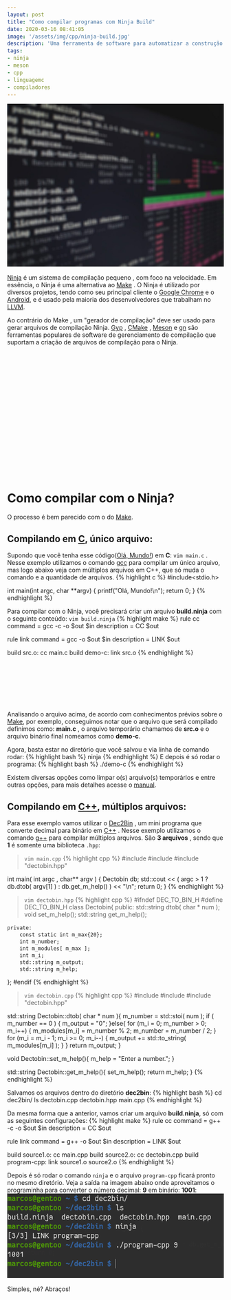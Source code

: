 ```yaml
---
layout: post
title: "Como compilar programas com Ninja Build"
date: 2020-03-16 08:41:05
image: '/assets/img/cpp/ninja-build.jpg'
description: 'Uma ferramenta de software para automatizar a construção (compilação) de software.'
tags:
- ninja
- meson
- cpp
- linguagemc
- compiladores
---
```


![Como compilar programas com Ninja Build](/assets/img/cpp/ninja-build.jpg)

[Ninja](https://ninja-build.org/) é um sistema de compilação pequeno , com foco na velocidade. Em essência, o Ninja é uma alternativa ao [Make](https://terminalroot.com.br/2019/12/como-criar-um-makefile.html) . O Ninja é utilizado por diversos projetos, tendo como seu principal cliente o [Google Chrome](https://www.google.pt/intl/pt-BR/chrome/) e o [Android](https://www.android.com/intl/pt-BR_br/), e é usado pela maioria dos desenvolvedores que trabalham no [LLVM](https://terminalroot.com.br/2019/12/gcc-vs-llvm-qual-e-o-melhor-compilador.html).

Ao contrário do Make , um "gerador de compilação" deve ser usado para gerar arquivos de compilação Ninja. [Gyp](https://en.m.wikipedia.org/wiki/GYP_(software)) , [CMake](https://terminalroot.com.br/2019/12/como-compilar-seus-programas-com-cmake.html) , [Meson](https://terminalroot.com.br/2020/03/como-compilar-programas-com-meson-build.html) e [gn](https://gn.googlesource.com/gn/) são ferramentas populares de software de gerenciamento de compilação que suportam a criação de arquivos de compilação para o Ninja.

<!-- QUADRADO -->
<script async src="//pagead2.googlesyndication.com/pagead/js/adsbygoogle.js"></script>
<ins class="adsbygoogle"
style="display:inline-block;width:336px;height:280px"
data-ad-client="ca-pub-2838251107855362"
data-ad-slot="5351066970"></ins>
<script>
(adsbygoogle = window.adsbygoogle || []).push({});
</script>

# Como compilar com o Ninja?
O processo é bem parecido com o do [Make](https://terminalroot.com.br/2019/12/como-criar-um-makefile.html).
## Compilando em [C](https://terminalroot.com.br/2014/12/linguagem-c-utilizando-as-funcoes-fopen.html), único arquivo:
Supondo que você tenha esse código([Olá, Mundo!](https://pt.wikipedia.org/wiki/Programa_Olá_Mundo)) em **C**: `vim main.c` . Nesse exemplo utilizamos o comando [gcc](https://terminalroot.com.br/2019/12/tutorial-definitivo-do-gnu-autotools-para-iniciantes.html) para compilar um único arquivo, mas logo abaixo veja com múltiplos arquivos em C++, que só muda o comando e a quantidade de arquivos.
{% highlight c %}
#include<stdio.h>

int main(int argc, char **argv) {
  printf("Olá, Mundo!\n");
  return 0;
}
{% endhighlight %}

Para compilar com o Ninja, você precisará criar um arquivo **build.ninja** com o seguinte conteúdo: `vim build.ninja`
{% highlight make %}
rule cc
  command = gcc -c -o $out $in
  description = CC $out
 
rule link
  command = gcc -o $out $in
  description = LINK $out
 
build src.o: cc main.c
build demo-c: link src.o
{% endhighlight %}

<!-- LISTA MIN -->
<script async src="//pagead2.googlesyndication.com/pagead/js/adsbygoogle.js"></script>
<ins class="adsbygoogle"
style="display:inline-block;width:730px;height:95px"
data-ad-client="ca-pub-2838251107855362"
data-ad-slot="5351066970"></ins>
<script>
(adsbygoogle = window.adsbygoogle || []).push({});
</script>
Analisando o arquivo acima, de acordo com conhecimentos prévios sobre o [Make](https://terminalroot.com.br/2019/12/como-criar-um-makefile.html), por exemplo, conseguimos notar que o arquivo que será compilado definimos como: **main.c** , o arquivo temporário chamamos de **src.o** e o arquivo binário final nomeamos como **demo-c**.

Agora, basta estar no diretório que você salvou e via linha de comando rodar:
{% highlight bash %}
ninja
{% endhighlight %}
E depois é só rodar o programa:
{% highlight bash %}
./demo-c
{% endhighlight %}

Existem diversas opções como limpar o(s) arquivo(s) temporários e entre outras opções, para mais detalhes acesse o [manual](https://ninja-build.org/manual.html).

## Compilando em [C++](https://terminalroot.com.br/cpp), múltiplos arquivos:
Para esse exemplo vamos utilizar o [Dec2Bin](https://github.com/terroo/utilscpp/tree/master/dec2bin) , um mini programa que converte decimal para binário em [C++](https://github.com/terroo/utilscpp) . Nesse exemplo utilizamos o comando [g++](https://terminalroot.com.br/2019/12/tutorial-definitivo-do-gnu-autotools-para-iniciantes.html) para compilar múltiplos arquivos. São **3 arquivos** , sendo que **1** é somente uma biblioteca `.hpp`:
> `vim main.cpp`
{% highlight cpp %}
#include <iostream>
#include <string>
#include "dectobin.hpp"

int main( int argc , char** argv ) {
  Dectobin db;
  std::cout << ( argc > 1 ? db.dtob( argv[1] ) : db.get_m_help() ) << "\n";
  return 0;
}
{% endhighlight %}
> `vim dectobin.hpp`
{% highlight cpp %}
#ifndef DEC_TO_BIN_H
#define DEC_TO_BIN_H
class Dectobin{
    public:
        std::string dtob( char * num );
        void set_m_help();
        std::string get_m_help();

    private:
        const static int m_max{20};
        int m_number;
        int m_modules[ m_max ];
        int m_i;
        std::string m_output;
        std::string m_help;
};
#endif
{% endhighlight %}

<!-- RETANGULO LARGO 2 -->
<script async src="//pagead2.googlesyndication.com/pagead/js/adsbygoogle.js"></script>
<ins class="adsbygoogle"
style="display:block; text-align:center;"
data-ad-layout="in-article"
data-ad-format="fluid"
data-ad-client="ca-pub-2838251107855362"
data-ad-slot="8549252987"></ins>
<script>
(adsbygoogle = window.adsbygoogle || []).push({});
</script>

> `vim dectobin.cpp`
{% highlight cpp %}
#include <iostream>
#include <string>
#include "dectobin.hpp"

std::string Dectobin::dtob( char * num ){
      m_number = std::stoi( num );
      if ( m_number == 0 ) {
        m_output = "0";
      }else{
        for (m_i = 0; m_number > 0; m_i++) {
          m_modules[m_i] = m_number % 2;
          m_number = m_number / 2;
        }
        for (m_i = m_i - 1; m_i >= 0; m_i--) {
          m_output += std::to_string( m_modules[m_i] );
        }
      }
    return m_output;
}

void Dectobin::set_m_help(){
    m_help = "Enter a number.";
}

std::string Dectobin::get_m_help(){
    set_m_help();
    return m_help;
}
{% endhighlight %}

Salvamos os arquivos dentro do diretório **dec2bin**:
{% highlight bash %}
cd dec2bin/
ls
dectobin.cpp  dectobin.hpp  main.cpp
{% endhighlight %}

<!-- RETANGULO LARGO -->
<script async src="https://pagead2.googlesyndication.com/pagead/js/adsbygoogle.js"></script>
<!-- Informat -->
<ins class="adsbygoogle"
style="display:block"
data-ad-client="ca-pub-2838251107855362"
data-ad-slot="2327980059"
data-ad-format="auto"
data-full-width-responsive="true"></ins>
<script>
(adsbygoogle = window.adsbygoogle || []).push({});
</script>

Da mesma forma que a anterior, vamos criar um arquivo **build.ninja**, só com as seguintes configurações:
{% highlight make %}
rule cc
  command = g++ -c -o $out $in
  description = CC $out
 
rule link
  command = g++ -o $out $in
  description = LINK $out
 
build source1.o: cc main.cpp
build source2.o: cc dectobin.cpp
build program-cpp: link source1.o source2.o
{% endhighlight %}

Depois é só rodar o comando `ninja` e o arquivo `program-cpp` ficará pronto no mesmo diretório. Veja a saída na imagem abaixo onde aproveitamos o programinha para converter o número decimal: **9** em binário: **1001**:
![Dec2Bin compilado com g++ via Ninja Build](/assets/img/cpp/ninja-cpp.png)

Simples, né? Abraços!
